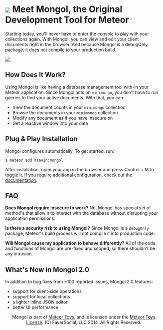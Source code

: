 <a href="http://bit.ly/1ARJG4x"><img align="center" src="http://maxsavin.com/sandbox/MeteorToysAd.png"></a>
Meet Mongol, the Original Development Tool for Meteor
=====================================================

Starting today, you'll never have to enter the console to play with your collections again. With Mongol, you can view and edit your client documents right in the browser. And because Mongol is a debugOnly package, it does not compile to your production build.

<a href="http://mongol.meteor.com"><img src="https://raw.githubusercontent.com/msavin/Mongol/master/documentation/screenshots/4.png"></a>

How Does It Work?
-----------------
Using Mongol is like having a database management tool with-in your Meteor application. Since Mongol acts on `minimongo`, you don't have to run queries to find your active documents. With that, you can: 
 - View the document counts in your `minimongo` collection
 - Browse the documents in your `minimongo` collection
 - Modify any document as if you have insecure on
 - Get a reactive window into your data

Plug & Play Installation
------------------------

Mongol configures automatically. To get started, run:

	$ meteor add msavin:mongol

After installation, open your app in the browser and press Control + M to toggle it. If you require additional configuration, check out the <a href="">documentation</a>.

FAQ 
---
<strong>Does Mongol require insecure to work?</strong> No, Mongol has special set of method's that allow it to interact with the database without disrupting your application permissions.

<strong>Is there a security risk to using Mongol?</strong> Since Mongol is a `debugOnly` package, Meteor's build process will not compile it into production code.

<strong>Will Mongol cause my application to behave differently?</strong> All of the code and functions of Mongol are pre-fixed and scoped, so there shouldn't be any intrusion.

What's New in Mongol 2.0
------------------------
In addition to bug fixes from ~100 reported issues, Mongol 2.0 features:
 - support for client-side operations
 - support for local collections
 - a lighter inline JSON editor
 - better UI performance

<center>Mongol is part of <a href="http://meteor.toys">Meteor Toys</a>, 
	and is licensed under the <a href="https://github.com/MeteorToys/allthings/blob/master/LICENSE.md">Meteor Toys License</a>.
(C) FaverSocial, LLC 2014. All Rights Reserved.</center>